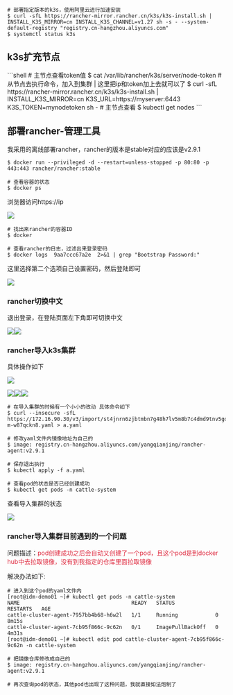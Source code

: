 ```shell
# 部署指定版本的k3s，使用阿里云进行加速安装
$ curl -sfL https://rancher-mirror.rancher.cn/k3s/k3s-install.sh | INSTALL_K3S_MIRROR=cn INSTALL_K3S_CHANNEL=v1.27 sh -s - --system-default-registry "registry.cn-hangzhou.aliyuncs.com"
$ systemctl status k3s

```

<h2 id="fxY43">k3s扩充节点</h2>
```shell
# 主节点查看token值
$ cat /var/lib/rancher/k3s/server/node-token
# 从节点去执行命令，加入到集群  | 这里把ip和token加上去就可以了
$ curl -sfL https://rancher-mirror.rancher.cn/k3s/k3s-install.sh | INSTALL_K3S_MIRROR=cn K3S_URL=https://myserver:6443 K3S_TOKEN=mynodetoken sh -
# 主节点查看
$ kubectl get nodes
```

<h2 id="X1PKW">部署rancher-管理工具</h2>
我采用的离线部署rancher，rancher的版本是stable对应的应该是v2.9.1

```shell
$ docker run --privileged -d --restart=unless-stopped -p 80:80 -p 443:443 rancher/rancher:stable

# 查看容器的状态
$ docker ps
```

浏览器访问https://ip

![](https://cdn.nlark.com/yuque/0/2024/jpeg/47684456/1726623657013-e4296e17-1595-4e49-b5dc-8b30cf3029eb.jpeg)

```shell
# 找出来rancher的容器ID
$ docker

# 查看rancher的日志，过滤出来登录密码
$ docker logs  9aa7ccc67a2e  2>&1 | grep "Bootstrap Password:"
```

这里选择第二个选项自己设置密码，然后登陆即可

![](https://cdn.nlark.com/yuque/0/2024/jpeg/47684456/1726623946549-0f28d233-af93-433e-93cc-2ceb4242a03d.jpeg)

<h3 id="NSJvG">rancher切换中文</h3>
退出登录，在登陆页面左下角即可切换中文

![](https://cdn.nlark.com/yuque/0/2024/jpeg/47684456/1726624137414-96d71d91-0896-4da2-8c20-61ad2d6c0403.jpeg)![](https://cdn.nlark.com/yuque/0/2024/jpeg/47684456/1726624137453-1e09061e-4e84-466b-bf07-150d77d08beb.jpeg)

<h3 id="NpPiV">rancher导入k3s集群</h3>
具体操作如下

![](https://cdn.nlark.com/yuque/0/2024/jpeg/47684456/1726624395833-cd4a0311-65f5-444f-8eae-68f4c53fbf15.jpeg)

![](https://cdn.nlark.com/yuque/0/2024/jpeg/47684456/1726624441057-a1e06e52-9f52-4b51-b5aa-300d87fcc4ab.jpeg)![](https://cdn.nlark.com/yuque/0/2024/jpeg/47684456/1726624441094-c9d026a5-df0a-422b-a265-c8f8f527d37c.jpeg)![](https://cdn.nlark.com/yuque/0/2024/jpeg/47684456/1726624441123-2de4b855-332d-41fe-b654-db00dc43a695.jpeg)

```shell
# 在导入集群的时候有一个小小的改动 具体命令如下
$ curl --insecure -sfL https://172.16.90.30/v3/import/st4jnrn6zjbtmbn7g48h7lv5m8b7c4dmd9tnv5gdbch4b98vb8n7cq_c-m-w87qckn8.yaml > a.yaml

# 修改yaml文件内镜像地址为自己的
$ image: registry.cn-hangzhou.aliyuncs.com/yangqianjing/rancher-agent:v2.9.1

# 保存退出执行
$ kubectl apply -f a.yaml

# 查看pod的状态是否已经创建成功
$ kubectl get pods -n cattle-system

```

查看导入集群的状态

![](https://cdn.nlark.com/yuque/0/2024/jpeg/47684456/1726625902619-e946b9ca-2019-4f47-a756-044e5ab68c3d.jpeg)

<h3 id="WCZBb">rancher导入集群目前遇到的一个问题</h3>
问题描述：<font style="color:#DF2A3F;">pod创建成功之后会自动又创建了一个pod，且这个pod是到docker hub中去拉取镜像，没有到我指定的仓库里面拉取镜像</font>

解决办法如下:

```shell
# 进入到这个pod的yaml文件内
[root@idm-demo01 ~]# kubectl get pods -n cattle-system
NAME                                    READY   STATUS             RESTARTS   AGE
cattle-cluster-agent-7957bb4b68-h6w2l   1/1     Running            0          8m15s
cattle-cluster-agent-7cb95f866c-9c62n   0/1     ImagePullBackOff   0          4m31s
[root@idm-demo01 ~]# kubectl edit pod cattle-cluster-agent-7cb95f866c-9c62n -n cattle-system

# 把镜像仓库修改成自己的
$ image: registry.cn-hangzhou.aliyuncs.com/yangqianjing/rancher-agent:v2.9.1

# 再次查询pod的状态，其他pod也出现了这种问题，我就直接如法炮制了
```

